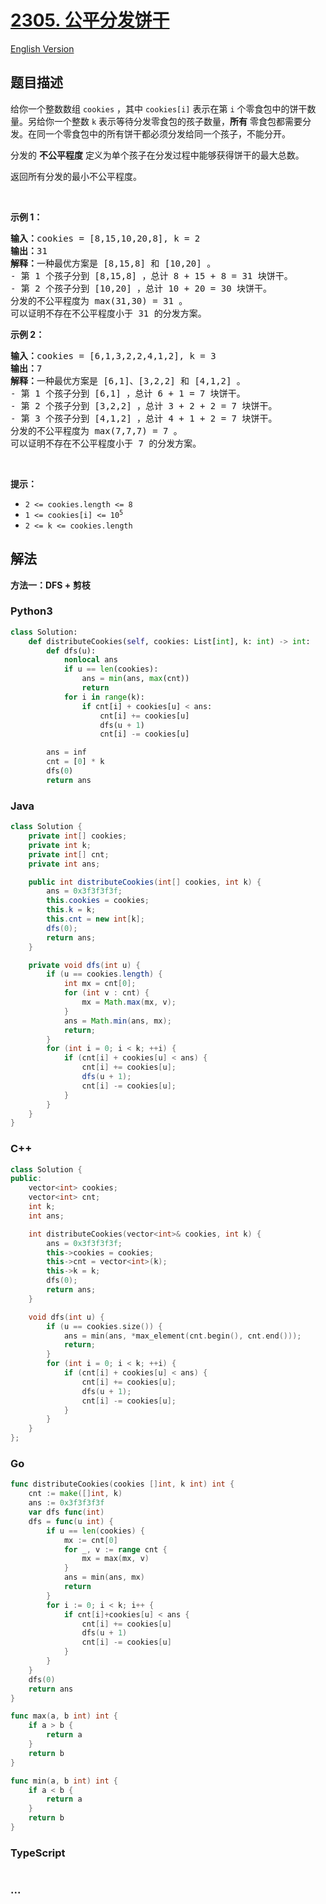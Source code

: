 # [2305. 公平分发饼干](https://leetcode.cn/problems/fair-distribution-of-cookies)

[English Version](/solution/2300-2399/2305.Fair%20Distribution%20of%20Cookies/README_EN.md)

## 题目描述

<!-- 这里写题目描述 -->

<p>给你一个整数数组 <code>cookies</code> ，其中 <code>cookies[i]</code> 表示在第 <code>i</code> 个零食包中的饼干数量。另给你一个整数 <code>k</code> 表示等待分发零食包的孩子数量，<strong>所有</strong> 零食包都需要分发。在同一个零食包中的所有饼干都必须分发给同一个孩子，不能分开。</p>

<p>分发的 <strong>不公平程度</strong> 定义为单个孩子在分发过程中能够获得饼干的最大总数。</p>

<p>返回所有分发的最小不公平程度。</p>

<p>&nbsp;</p>

<p><strong>示例 1：</strong></p>

<pre><strong>输入：</strong>cookies = [8,15,10,20,8], k = 2
<strong>输出：</strong>31
<strong>解释：</strong>一种最优方案是 [8,15,8] 和 [10,20] 。
- 第 1 个孩子分到 [8,15,8] ，总计 8 + 15 + 8 = 31 块饼干。
- 第 2 个孩子分到 [10,20] ，总计 10 + 20 = 30 块饼干。
分发的不公平程度为 max(31,30) = 31 。
可以证明不存在不公平程度小于 31 的分发方案。
</pre>

<p><strong>示例 2：</strong></p>

<pre><strong>输入：</strong>cookies = [6,1,3,2,2,4,1,2], k = 3
<strong>输出：</strong>7
<strong>解释：</strong>一种最优方案是 [6,1]、[3,2,2] 和 [4,1,2] 。
- 第 1 个孩子分到 [6,1] ，总计 6 + 1 = 7 块饼干。 
- 第 2 个孩子分到 [3,2,2] ，总计 3 + 2 + 2 = 7 块饼干。
- 第 3 个孩子分到 [4,1,2] ，总计 4 + 1 + 2 = 7 块饼干。
分发的不公平程度为 max(7,7,7) = 7 。
可以证明不存在不公平程度小于 7 的分发方案。
</pre>

<p>&nbsp;</p>

<p><strong>提示：</strong></p>

<ul>
	<li><code>2 &lt;= cookies.length &lt;= 8</code></li>
	<li><code>1 &lt;= cookies[i] &lt;= 10<sup>5</sup></code></li>
	<li><code>2 &lt;= k &lt;= cookies.length</code></li>
</ul>

## 解法

<!-- 这里可写通用的实现逻辑 -->

**方法一：DFS + 剪枝**

<!-- tabs:start -->

### **Python3**

<!-- 这里可写当前语言的特殊实现逻辑 -->

```python
class Solution:
    def distributeCookies(self, cookies: List[int], k: int) -> int:
        def dfs(u):
            nonlocal ans
            if u == len(cookies):
                ans = min(ans, max(cnt))
                return
            for i in range(k):
                if cnt[i] + cookies[u] < ans:
                    cnt[i] += cookies[u]
                    dfs(u + 1)
                    cnt[i] -= cookies[u]

        ans = inf
        cnt = [0] * k
        dfs(0)
        return ans
```

### **Java**

<!-- 这里可写当前语言的特殊实现逻辑 -->

```java
class Solution {
    private int[] cookies;
    private int k;
    private int[] cnt;
    private int ans;

    public int distributeCookies(int[] cookies, int k) {
        ans = 0x3f3f3f3f;
        this.cookies = cookies;
        this.k = k;
        this.cnt = new int[k];
        dfs(0);
        return ans;
    }

    private void dfs(int u) {
        if (u == cookies.length) {
            int mx = cnt[0];
            for (int v : cnt) {
                mx = Math.max(mx, v);
            }
            ans = Math.min(ans, mx);
            return;
        }
        for (int i = 0; i < k; ++i) {
            if (cnt[i] + cookies[u] < ans) {
                cnt[i] += cookies[u];
                dfs(u + 1);
                cnt[i] -= cookies[u];
            }
        }
    }
}
```

### **C++**

```cpp
class Solution {
public:
    vector<int> cookies;
    vector<int> cnt;
    int k;
    int ans;

    int distributeCookies(vector<int>& cookies, int k) {
        ans = 0x3f3f3f3f;
        this->cookies = cookies;
        this->cnt = vector<int>(k);
        this->k = k;
        dfs(0);
        return ans;
    }

    void dfs(int u) {
        if (u == cookies.size()) {
            ans = min(ans, *max_element(cnt.begin(), cnt.end()));
            return;
        }
        for (int i = 0; i < k; ++i) {
            if (cnt[i] + cookies[u] < ans) {
                cnt[i] += cookies[u];
                dfs(u + 1);
                cnt[i] -= cookies[u];
            }
        }
    }
};
```

### **Go**

```go
func distributeCookies(cookies []int, k int) int {
	cnt := make([]int, k)
	ans := 0x3f3f3f3f
	var dfs func(int)
	dfs = func(u int) {
		if u == len(cookies) {
			mx := cnt[0]
			for _, v := range cnt {
				mx = max(mx, v)
			}
			ans = min(ans, mx)
			return
		}
		for i := 0; i < k; i++ {
			if cnt[i]+cookies[u] < ans {
				cnt[i] += cookies[u]
				dfs(u + 1)
				cnt[i] -= cookies[u]
			}
		}
	}
	dfs(0)
	return ans
}

func max(a, b int) int {
	if a > b {
		return a
	}
	return b
}

func min(a, b int) int {
	if a < b {
		return a
	}
	return b
}
```

### **TypeScript**

```ts

```

### **...**

```

```

<!-- tabs:end -->
